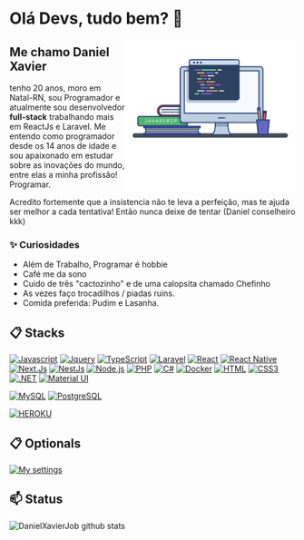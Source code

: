 # Olá Devs, tudo bem? 👋

<img align="right" src="./image.png" width="300"/> 

## Me chamo Daniel Xavier

tenho 20 anos, moro em Natal-RN, sou Programador e atualmente sou desenvolvedor **full-stack** trabalhando mais em ReactJs e Laravel. Me entendo como programador desde os 14 anos de idade e sou apaixonado em estudar sobre as inovações do mundo, entre elas a minha profissão! Programar. 

Acredito fortemente que a insistencia não te leva a perfeição, mas te ajuda ser melhor a cada tentativa! Então nunca deixe de tentar (Daniel conselheiro kkk)

### ✨ Curiosidades

- Além de Trabalho, Programar é hobbie
- Café me da sono
- Cuido de três "cactozinho" e de uma calopsita chamado Chefinho
- As vezes faço trocadilhos / piadas ruins.
- Comida preferida: Pudim e Lasanha.

## 📋 Stacks

[![Javascript](https://img.shields.io/badge/JavaScript-323330?style=for-the-badge&logo=javascript&logoColor=F7DF1E)]()
[![Jquery](https://img.shields.io/badge/jQuery-0769AD?style=for-the-badge&logo=jquery&logoColor=white)]()
[![TypeScript](https://img.shields.io/badge/TypeScript-007ACC?style=for-the-badge&logo=typescript&logoColor=white)]()
[![Laravel](https://img.shields.io/badge/Laravel-FF2D20?style=for-the-badge&logo=laravel&logoColor=white)]()
[![React](https://img.shields.io/badge/React-20232A?style=for-the-badge&logo=react&logoColor=61DAFB)]()
[![React Native](https://img.shields.io/badge/React_Native-20232A?style=for-the-badge&logo=react&logoColor=61DAFB)]()
[![Next.Js](https://img.shields.io/badge/Next.Js-B10398?style=for-the-badge&logo=next.js&logoColor=white&style=plastic)]()
[![NestJs](https://img.shields.io/badge/NestJs-red?style=for-the-badge&logo=nestjs&logoColor=white&style=plastic)]()
[![Node.js](https://img.shields.io/badge/Node.js-43853D?style=for-the-badge&logo=node.js&logoColor=white)]()
[![PHP](https://img.shields.io/badge/PHP-777BB4?style=for-the-badge&logo=php&logoColor=white)]()
[![C#](https://img.shields.io/badge/C%23-239120?style=for-the-badge&logo=c-sharp&logoColor=white)]()
[![Docker](https://img.shields.io/badge/Docker-2496ED?style=for-the-badge&logo=docker&logoColor=white)]()
[![HTML](https://img.shields.io/badge/HTML5-E34F26?style=for-the-badge&logo=html5&logoColor=white)]()
[![CSS3](https://img.shields.io/badge/CSS-239120?&style=for-the-badge&logo=css3&logoColor=white)]()
[![.NET](https://img.shields.io/badge/.NET-5C2D91?style=for-the-badge&logo=.net&logoColor=white)]()
[![Material UI](https://img.shields.io/badge/Material--UI-0081CB?style=for-the-badge&logo=material-ui&logoColor=white)]()

[![MySQL](https://img.shields.io/badge/MySQL-00000F?style=for-the-badge&logo=mysql&logoColor=white)]()
[![PostgreSQL](https://img.shields.io/badge/PostgreSQL-316192?style=for-the-badge&logo=postgresql&logoColor=white)]()

[![HEROKU](https://img.shields.io/badge/Heroku-430098?style=for-the-badge&logo=heroku&logoColor=white)]()
## 📋 Optionals

[![My settings](https://img.shields.io/badge/My%20Settings-blue?style=for-the-badge&logo=visualstudiocode&logoColor=white&style=plastic)](https://github.com/DanielXavierJob/DanielXavierJob/blob/main/settings.json)

## 📫 Status

![DanielXavierJob github stats](https://github-readme-stats.vercel.app/api?username=DanielXavierJob&hide=[%22issues%22]&show_icons=true)
